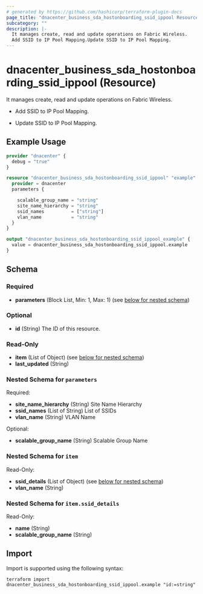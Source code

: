 ```yaml
---
# generated by https://github.com/hashicorp/terraform-plugin-docs
page_title: "dnacenter_business_sda_hostonboarding_ssid_ippool Resource - terraform-provider-dnacenter"
subcategory: ""
description: |-
  It manages create, read and update operations on Fabric Wireless.
  Add SSID to IP Pool Mapping.Update SSID to IP Pool Mapping.
---
```


# dnacenter_business_sda_hostonboarding_ssid_ippool (Resource)

It manages create, read and update operations on Fabric Wireless.

- Add SSID to IP Pool Mapping.

- Update SSID to IP Pool Mapping.

## Example Usage

```terraform
provider "dnacenter" {
  debug = "true"
}

resource "dnacenter_business_sda_hostonboarding_ssid_ippool" "example" {
  provider = dnacenter
  parameters {

    scalable_group_name = "string"
    site_name_hierarchy = "string"
    ssid_names          = ["string"]
    vlan_name           = "string"
  }
}

output "dnacenter_business_sda_hostonboarding_ssid_ippool_example" {
  value = dnacenter_business_sda_hostonboarding_ssid_ippool.example
}
```

<!-- schema generated by tfplugindocs -->
## Schema

### Required

- **parameters** (Block List, Min: 1, Max: 1) (see [below for nested schema](#nestedblock--parameters))

### Optional

- **id** (String) The ID of this resource.

### Read-Only

- **item** (List of Object) (see [below for nested schema](#nestedatt--item))
- **last_updated** (String)

<a id="nestedblock--parameters"></a>
### Nested Schema for `parameters`

Required:

- **site_name_hierarchy** (String) Site Name Hierarchy
- **ssid_names** (List of String) List of SSIDs
- **vlan_name** (String) VLAN Name

Optional:

- **scalable_group_name** (String) Scalable Group Name


<a id="nestedatt--item"></a>
### Nested Schema for `item`

Read-Only:

- **ssid_details** (List of Object) (see [below for nested schema](#nestedobjatt--item--ssid_details))
- **vlan_name** (String)

<a id="nestedobjatt--item--ssid_details"></a>
### Nested Schema for `item.ssid_details`

Read-Only:

- **name** (String)
- **scalable_group_name** (String)

## Import

Import is supported using the following syntax:

```shell
terraform import dnacenter_business_sda_hostonboarding_ssid_ippool.example "id:=string"
```
